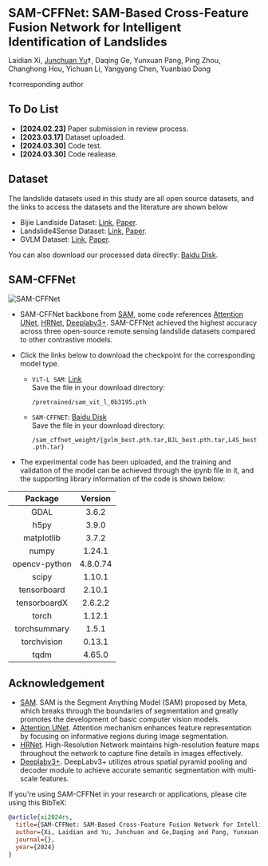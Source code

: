 
<font size='5'>**SAM-CFFNet: SAM-Based Cross-Feature Fusion Network for Intelligent Identification of Landslides**</font>

Laidian Xi, [Junchuan Yu](https://github.com/JunchuanYu)☨, Daqing Ge, Yunxuan Pang, Ping Zhou, Changhong Hou, Yichuan Li, Yangyang Chen, Yuanbiao Dong

☨corresponding author


## To Do List
* **[2024.02.23]** Paper submission in review process.
* **[2023.03.17]** Dataset uploaded.
* **[2024.03.30]** Code test.
* **[2024.03.30]** Code realease.

## Dataset
The landslide datasets used in this study are all open source datasets, and the links to access the datasets and the literature are shown below
* Bijie Landlside Dataset: [Link](http://gpcv.whu.edu.cn/data/Bijie_pages.html),  [Paper](https://link.springer.com/article/10.1007/s10346-021-01694-6?fromPaywallRec=true).
* Landslide4Sense Dataset: [Link](https://github.com/iarai/Landslide4Sense-2022),  [Paper](https://ieeexplore.ieee.org/document/9944085).
* GVLM Dataset: [Link](https://github.com/zxk688/GVLM),  [Paper](https://www.sciencedirect.com/science/article/pii/S0924271623000242?dgcid=author).

You can also download our processed data directly:
[Baidu Disk](https://pan.baidu.com/s/19kVD7E5ECDAJgXcFGIfUtQ?pwd=4thn).

## SAM-CFFNet
![](https://pic1.zhimg.com/100/v2-0c695da78b2119b960785047eaf78bc8_r.jpg 'SAM-CFFNet')
+ SAM-CFFNet backbone from [SAM](https://github.com/facebookresearch/segment-anything), some code references [Attention UNet](https://github.com/EdgarLefevre/Attention_Unet_Pytorch), [HRNet](https://link.zhihu.com/?target=https%3A//github.com/HRNet), [Deeplabv3+](https://github.com/yassouali/pytorch_segmentation/blob/master/models/deeplabv3_plus.py). SAM-CFFNet achieved the highest accuracy across three open-source remote sensing landslide datasets compared to other contrastive models.
+ Click the links below to download the checkpoint for the corresponding model type.

  - `ViT-L SAM`:  [Link](https://dl.fbaipublicfiles.com/segment_anything/sam_vit_l_0b3195.pth)   
    Save the file in your download directory:

    `/pretrained/sam_vit_l_0b3195.pth`

  - `SAM-CFFNET`:  [Baidu Disk](//pan.baidu.com/s/10jZ_ax-KKsMosE1DAuHa4w?pwd=nvvx)   
    Save the file in your download directory:

    `/sam_cffnet_weight/{gvlm_best.pth.tar,BJL_best.pth.tar,L4S_best.pth.tar}`

+ The experimental code has been uploaded, and the training and validation of the model can be achieved through the ipynb file in it, and the supporting library information of the code is shown below:
<center>

|Package                    |Version|
|:----:  |:----: |
| GDAL                      |3.6.2|
| h5py                      |3.9.0|
| matplotlib                |3.7.2|
| numpy                     |1.24.1|
| opencv-python             |4.8.0.74|
| scipy                     |1.10.1|
| tensorboard               |2.10.1|
| tensorboardX              |2.6.2.2|
| torch                     |1.12.1|
| torchsummary              |1.5.1|
| torchvision               |0.13.1|
| tqdm                      |4.65.0|

</center>

## Acknowledgement
+ [SAM](https://github.com/facebookresearch/segment-anything).  SAM is the Segment Anything Model (SAM) proposed by Meta, which breaks through the boundaries of segmentation and greatly promotes the development of basic computer vision models.
+ [Attention UNet](https://github.com/EdgarLefevre/Attention_Unet_Pytorch). Attention mechanism enhances feature representation by focusing on informative regions during image segmentation.
+ [HRNet](https://link.zhihu.com/?target=https%3A//github.com/HRNet). High-Resolution Network maintains high-resolution feature maps throughout the network to capture fine details in images effectively.
+ [Deeplabv3+](https://github.com/yassouali/pytorch_segmentation/blob/master/models/deeplabv3_plus.py). DeepLabv3+ utilizes atrous spatial pyramid pooling and decoder module to achieve accurate semantic segmentation with multi-scale features.

If you're using SAM-CFFNet in your research or applications, please cite using this BibTeX:

```bibtex
@article{xi2024rs,
  title={SAM-CFFNet: SAM-Based Cross-Feature Fusion Network for Intelligent Identification of Landslides},
  author={Xi, Laidian and Yu, Junchuan and Ge,Daqing and Pang, Yunxuan and Zhou, and Ping and Hou, Changhong and Li, Yichuan and Chen, Yangyang and Dong, Yuanbiao },
  journal={},
  year={2024}
}
```